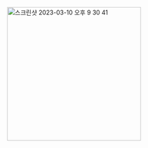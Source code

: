 <img width="312" alt="스크린샷 2023-03-10 오후 9 30 41" src="https://user-images.githubusercontent.com/96655921/224317971-d011c2c8-e43f-4d59-9e38-a2bd49f1e1c1.png">
